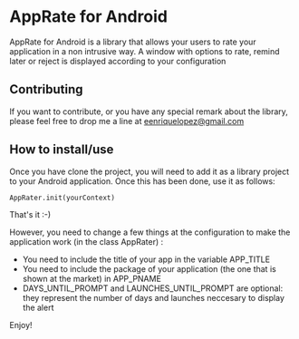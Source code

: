 AppRate for Android
=============

AppRate for Android is a library that allows your users to rate your application in a non intrusive way. A window with options to rate, remind later or reject is displayed according to your configuration


Contributing
------------

If you want to contribute, or you have any special remark about the library, please feel free to drop me a line at eenriquelopez@gmail.com


How to install/use
------------------

Once you have clone the project, you will need to add it as a library project to your Android application. Once this has been done, use it as follows:

    AppRater.init(yourContext)

That's it :-)

However, you need to change a few things at the configuration to make the application work (in the class AppRater) :

* You need to include the title of your app in the variable APP_TITLE
* You need to include the package of your application (the one that is shown at the market) in APP_PNAME
* DAYS_UNTIL_PROMPT and LAUNCHES_UNTIL_PROMPT are optional: they represent the number of days and launches neccesary to display the alert


Enjoy!
